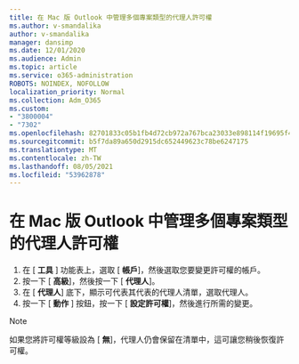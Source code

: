 ```yaml
---
title: 在 Mac 版 Outlook 中管理多個專案類型的代理人許可權
ms.author: v-smandalika
author: v-smandalika
manager: dansimp
ms.date: 12/01/2020
ms.audience: Admin
ms.topic: article
ms.service: o365-administration
ROBOTS: NOINDEX, NOFOLLOW
localization_priority: Normal
ms.collection: Adm_O365
ms.custom:
- "3800004"
- "7302"
ms.openlocfilehash: 82701833c05b1fb4d72cb972a767bca23033e898114f19695f42a116239c2221
ms.sourcegitcommit: b5f7da89a650d2915dc652449623c78be6247175
ms.translationtype: MT
ms.contentlocale: zh-TW
ms.lasthandoff: 08/05/2021
ms.locfileid: "53962878"
---
```

# <a name="manage-delegate-permissions-for-multiple-item-types-in-outlook-for-mac"></a>在 Mac 版 Outlook 中管理多個專案類型的代理人許可權

1. 在 [ **工具** ] 功能表上，選取 [ **帳戶**]，然後選取您要變更許可權的帳戶。
2. 按一下 [ **高級**]，然後按一下 [ **代理人**]。
3. 在 [ **代理人**] 底下，顯示可代表其代表的代理人清單，選取代理人。
4. 按一下 [ **動作** ] 按鈕，按一下 [ **設定許可權**]，然後進行所需的變更。

> [!NOTE]
> 如果您將許可權等級設為 [ **無**]，代理人仍會保留在清單中，這可讓您稍後恢復許可權。
